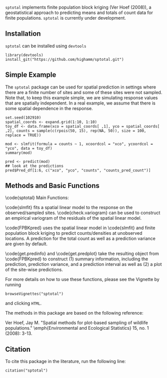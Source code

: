 `sptotal` implements finite population block kriging (Ver Hoef (2008)), a geostatistical approach to predicting means and totals of count data for finite populations. `sptotal` is currently under development.

## Installation

`sptotal` can be installed using `devtools`

```{r}
library(devtools)
install_git("https://github.com/highamm/sptotal.git")
```

## Simple Example

The `sptotal` package can be used for spatial prediction in settings where there are a finite number of sites and some of these sites were not sampled. Note that, to keep this example simple, we are simulating response values that are spatially independent. In a real example, we assume that there is some spatial dependence in the response.

```{r, results = "hide"}
set.seed(102910)
spatial_coords <- expand.grid(1:10, 1:10)
toy_df <- data.frame(xco = spatial_coords[ ,1], yco = spatial_coords[ ,2], counts = sample(c(rpois(50, 15), rep(NA, 50)), size = 100, replace = TRUE))

mod <- slmfit(formula = counts ~ 1, xcoordcol = "xco", ycoordcol = "yco", data = toy_df)
summary(mod)

pred <- predict(mod)
## look at the predictions
pred$Pred_df[1:6, c("xco", "yco", "counts", "counts_pred_count")]
```

## Methods and Basic Functions

\code{sptotal} Main Functions:

\code{slmfit} fits a spatial linear model to the response on the
observed/sampled sites. \code{check.variogram} can be used to construct
an empirical variogram of the residuals of the spatial linear model.

\code{FPBKpred} uses the spatial linear model in \code{slmfit} and finite
population block kriging to predict counts/densities at unobserved locations.
A prediction for the total count as well as a prediction variance
are given by default.

\code{get.predinfo} and \code{get.predplot} take the resulting object from
\code{FPBKpred} to construct (1) summary information, including the
prediction, prediction variance, and a prediction interval as well as
(2) a plot of the site-wise predictions.

For more details on how to use these functions, please see the Vignette by running

```{r}
browseVignettes("sptotal")
```

and clicking `HTML`.

The methods in this package are based on the following reference:

Ver Hoef, Jay M. "Spatial methods for plot-based sampling of wildlife populations." \emph{Environmental and Ecological Statistics} 15, no. 1 (2008): 3-13.

## Citation

To cite this package in the literature, run the following line:

```{r}
citation("sptotal")
```



